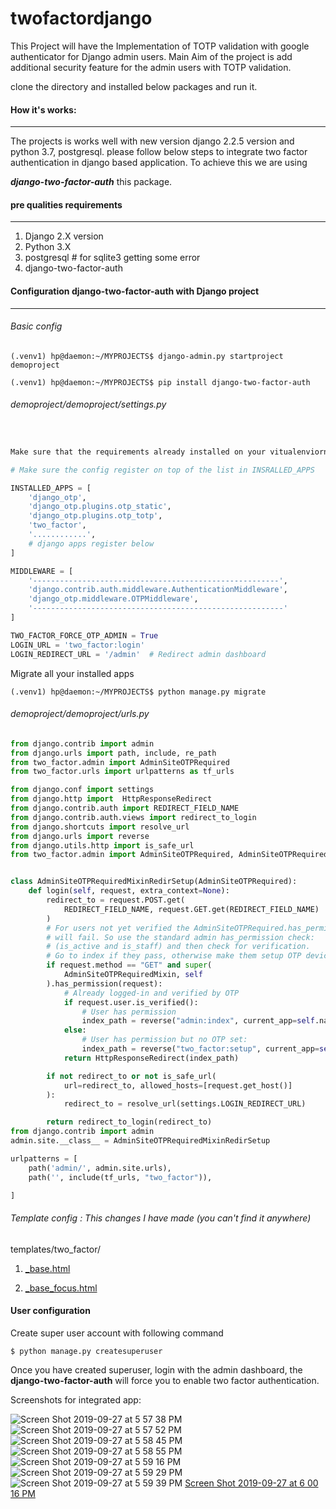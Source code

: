 

# twofactordjango

This Project will have the Implementation of TOTP validation with google authenticator for Django admin users. Main Aim of the project is add additional security feature for the admin users with TOTP validation.

clone the directory and installed below packages and run it.

[Demo Project]: https://github.com/renjithsraj/twofactordjango



#### How it's works:

------

The projects is works well with new version django 2.2.5 version and python 3.7, postgresql. please follow below steps to integrate two factor authentication in django based application. To achieve this  we are using  

***django-two-factor-auth*** this package.



#### pre qualities requirements

------

1. Django 2.X version
2. Python 3.X
3. postgresql     # for sqlite3 getting some error
4.  django-two-factor-auth



#### Configuration django-two-factor-auth with Django project

------



###### Basic config

```shell
(.venv1) hp@daemon:~/MYPROJECTS$ django-admin.py startproject demoproject

(.venv1) hp@daemon:~/MYPROJECTS$ pip install django-two-factor-auth
```



###### demoproject/demoproject/settings.py

```python


Make sure that the requirements already installed on your vitualenviornment

# Make sure the config register on top of the list in INSRALLED_APPS

INSTALLED_APPS = [
    'django_otp',
    'django_otp.plugins.otp_static',
    'django_otp.plugins.otp_totp',
    'two_factor',
    '............',
    # django apps register below
]

MIDDLEWARE = [
    '-------------------------------------------------------',
    'django.contrib.auth.middleware.AuthenticationMiddleware',
    'django_otp.middleware.OTPMiddleware',
    '--------------------------------------------------------'
]

TWO_FACTOR_FORCE_OTP_ADMIN = True
LOGIN_URL = 'two_factor:login'
LOGIN_REDIRECT_URL = '/admin'  # Redirect admin dashboard
```

Migrate all your installed apps

```
(.venv1) hp@daemon:~/MYPROJECTS$ python manage.py migrate
```

###### demoproject/demoproject/urls.py

```python
from django.contrib import admin
from django.urls import path, include, re_path
from two_factor.admin import AdminSiteOTPRequired
from two_factor.urls import urlpatterns as tf_urls

from django.conf import settings
from django.http import  HttpResponseRedirect
from django.contrib.auth import REDIRECT_FIELD_NAME
from django.contrib.auth.views import redirect_to_login
from django.shortcuts import resolve_url
from django.urls import reverse
from django.utils.http import is_safe_url
from two_factor.admin import AdminSiteOTPRequired, AdminSiteOTPRequiredMixin


class AdminSiteOTPRequiredMixinRedirSetup(AdminSiteOTPRequired):
    def login(self, request, extra_context=None):
        redirect_to = request.POST.get(
            REDIRECT_FIELD_NAME, request.GET.get(REDIRECT_FIELD_NAME)
        )
        # For users not yet verified the AdminSiteOTPRequired.has_permission
        # will fail. So use the standard admin has_permission check:
        # (is_active and is_staff) and then check for verification.
        # Go to index if they pass, otherwise make them setup OTP device.
        if request.method == "GET" and super(
            AdminSiteOTPRequiredMixin, self
        ).has_permission(request):
            # Already logged-in and verified by OTP
            if request.user.is_verified():
                # User has permission
                index_path = reverse("admin:index", current_app=self.name)
            else:
                # User has permission but no OTP set:
                index_path = reverse("two_factor:setup", current_app=self.name)
            return HttpResponseRedirect(index_path)

        if not redirect_to or not is_safe_url(
            url=redirect_to, allowed_hosts=[request.get_host()]
        ):
            redirect_to = resolve_url(settings.LOGIN_REDIRECT_URL)

        return redirect_to_login(redirect_to)
from django.contrib import admin
admin.site.__class__ = AdminSiteOTPRequiredMixinRedirSetup

urlpatterns = [
    path('admin/', admin.site.urls),
    path('', include(tf_urls, "two_factor")),

]
```



###### Template config : This changes I have made (you can't  find it anywhere)

templates/two_factor/

1. [_base.html](https://github.com/renjithsraj/twofactordjango/blob/master/templates/two_factor/_base.html)

2. [_base_focus.html](https://github.com/renjithsraj/twofactordjango/blob/master/templates/two_factor/_base_focus.html)



#### User configuration

Create super user account with following command

```
$ python manage.py createsuperuser
```

Once  you have created superuser, login with the admin dashboard, the  **django-two-factor-auth**  will force you to enable two factor authentication.



Screenshots for integrated app:

![Screen Shot 2019-09-27 at 5 57 38 PM](https://user-images.githubusercontent.com/8171465/65769462-389e2680-e151-11e9-8245-f14b09a60207.png)
![Screen Shot 2019-09-27 at 5 57 52 PM](https://user-images.githubusercontent.com/8171465/65769463-3936bd00-e151-11e9-8b25-7628c166d5b2.png)
![Screen Shot 2019-09-27 at 5 58 45 PM](https://user-images.githubusercontent.com/8171465/65769464-39cf5380-e151-11e9-9d92-68285e7e6f7d.png)
![Screen Shot 2019-09-27 at 5 58 55 PM](https://user-images.githubusercontent.com/8171465/65769465-3a67ea00-e151-11e9-8b20-b93520796b3e.png)
![Screen Shot 2019-09-27 at 5 59 16 PM](https://user-images.githubusercontent.com/8171465/65769466-3a67ea00-e151-11e9-8aca-832d5dd085f9.png)
![Screen Shot 2019-09-27 at 5 59 29 PM](https://user-images.githubusercontent.com/8171465/65769467-3a67ea00-e151-11e9-9f72-596ab8649d56.png)
![Screen Shot 2019-09-27 at 5 59 39 PM](https://user-images.githubusercontent.com/8171465/65769468-3a67ea00-e151-11e9-8d28-3d909fca804e.png)
[Screen Shot 2019-09-27 at 6 00 16 PM](https://user-images.githubusercontent.com/8171465/65769470-3b008080-e151-11e9-8bdf-8bf572ec636e.png)
